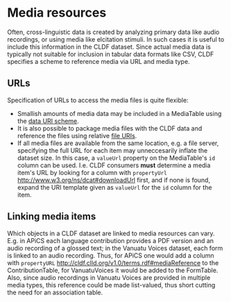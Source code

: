 # Media resources

Often, cross-linguistic data is created by analyzing primary data like audio recordings,
or using media like elcitation stimuli. In such cases it is useful to include this
information in the CLDF dataset. Since actual media data is typically not suitable for
inclusion in tabular data formats like CSV, CLDF specifies a scheme to reference media
via URL and media type.


## URLs

Specification of URLs to access the media files is quite flexible:
- Smallish amounts of media data may be included in a
  MediaTable using the [data URI scheme](https://en.wikipedia.org/wiki/Data_URI_scheme).
- It is also possible to package media files with the CLDF data and reference the files
  using relative [file URIs](https://en.wikipedia.org/wiki/File_URI_scheme).
- If all media files are available from the same location, e.g. a file server, specifying
  the full URL for each item may unneccesarily inflate the dataset size. In this case,
  a `valueUrl` property on the MediaTable's `id` column can be used. I.e. CLDF consumers
  **must** determine a media item's URL by looking for a column with `propertyUrl` 
  http://www.w3.org/ns/dcat#downloadUrl first, and if none is found, expand the
  URI template given as `valueUrl` for the `id` column for the item.


## Linking media items

Which objects in a CLDF dataset are linked to media resources can vary. E.g. in APiCS
each language contribution provides a PDF version and an audio recording of a glossed
text; in the Vanuatu Voices dataset, each form is linked to an audio recording.
Thus, for APiCS one would add a column with `propertyURL` 
http://cldf.clld.org/v1.0/terms.rdf#mediaReference
to the ContributionTable, for VanuatuVoices it would be added to the FormTable. Also,
since audio recordings in Vanuatu Voices are provided in multiple media types, this
reference could be made list-valued, thus short cutting the need for an association table.
